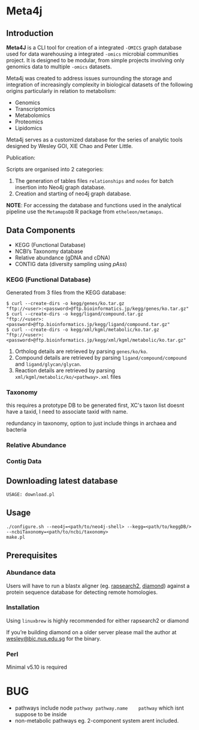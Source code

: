 Meta4j
====

## Introduction 

**Meta4J** is a CLI tool for creation of a integrated `-OMICS` graph database used for data warehousing a integrated `-omics` microbial communities project.
It is designed to be modular, from simple projects involving only genomics data to multiple `-omics` datasets.

Meta4j was created to address issues surrounding the storage and integration of increasingly complexity in biological datasets of the following origins particularly in 
relation to metabolism:

* Genomics
* Transcriptomics
* Metabolomics
* Proteomics
* Lipidomics

Meta4j serves as a customized database for the series of analytic tools designed by Wesley GOI, XIE Chao and Peter Little. 

Publication:

Scripts are organised into 2 categories:

1. The generation of tables files `relationships` and `nodes` for batch insertion into Neo4j graph database.
2. Creation and starting of neo4j graph database.

**NOTE**: For accessing the database and functions used in the analytical pipeline use the `MetamapsDB` R package from `etheleon/metamaps`.

## Data Components

- KEGG (Functional Database)
- NCBI’s Taxonomy database
- Relative abundance (gDNA and cDNA)
- CONTIG data (diversity sampling using *pAss*)


### KEGG (Functional Database)

Generated from 3 files from the KEGG database:

```
$ curl --create-dirs -o kegg/genes/ko.tar.gz              "ftp://<user>:<password>@ftp.bioinformatics.jp/kegg/genes/ko.tar.gz"
$ curl --create-dirs -o kegg/ligand/compound.tar.gz       "ftp://<user>:<password>@ftp.bioinformatics.jp/kegg/ligand/compound.tar.gz"
$ curl --create-dirs -o kegg/xml/kgml/metabolic/ko.tar.gz "ftp://<user>:<password>@ftp.bioinformatics.jp/kegg/xml/kgml/metabolic/ko.tar.gz"
```

1. Ortholog details are retrieved by parsing `genes/ko/ko`.
2. Compound details are retrieved by parsing `ligand/compound/compound` and `ligand/glycan/glycan`.
3. Reaction details are retrieved by parsing `xml/kgml/metabolic/ko/<pathway>.xml` files

### Taxonomy

this requires a prototype DB to be generated first, XC's taxon list doesnt have a taxid, I need to associate taxid with name.

redundancy in taxonomy, 
option to just include things in archaea and bacteria


### Relative Abundance


### Contig Data

## Downloading latest database

`USAGE: download.pl`

## Usage

```
./configure.sh --neo4j=<path/to/neo4j-shell> --kegg=<path/to/keggDB/> --ncbiTaxonomy=<path/to/ncbi/taxonomy>
make.pl
```

## Prerequisites

### Abundance data
Users will have to run a blastx aligner (eg. [rapsearch2](omics.informatics.indiana.edu/mg/RAPSearch2/), [diamond](https://github.com/bbuchfink/diamond/)) 
against a protein sequence database for detecting remote homologies.

### Installation
Using `linuxbrew` is highly recommended for either rapsearch2 or diamond

If you’re building diamond on a older server please mail the author at wesley@bic.nus.edu.sg for the binary.

### Perl

Minimal v5.10 is required

# BUG

* pathways include node `pathway pathway.name    pathway` which isnt suppose to be inside
* non-metabolic pathways eg. 2-component system arent included. 



